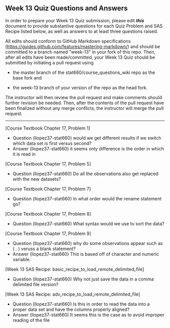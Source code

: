 
## Week 13 Quiz Questions and Answers

In order to prepare your Week 13 Quiz submission, please edit ***this*** document to provide substantive questions for each Quiz Problem and SAS Recipe listed below, as well as answers to at least three questions raised.

All edits should conform to GitHub Markdown specifications (https://guides.github.com/features/mastering-markdown/) and should be committed to a branch named "week-13" in your fork of this repo. Then, after all edits have been made/committed, your Week 13 Quiz should be submitted by initiating a pull request using

- the master branch of the stat660/course_questions_wiki repo as the base fork and

- the week-13 branch of your version of the repo as the head fork.

The instructor will then review the pull request and make comments should further revision be needed. Then, after the contents of the pull request have been finalized without any merge conflicts, the instructor will merge the pull request.



********************************************************************************



[Course Textbook Chapter 17, Problem 1]
- Question (llopez37-stat660) would we get different results if we switch which data set is first versus second?
- Answer (llopez37-stat660) it seems only difference is the order in which it is read in



[Course Textbook Chapter 17, Problem 5]
- Question (llopez37-stat660) Do all the observations also get replaced with the new datasets?



[Course Textbook Chapter 17, Problem 7]
- Question (llopez37-stat660) In what order would the rename statement go? 



[Course Textbook Chapter 17, Problem 8] 
- Question (llopez37-stat660) What syntax would we use to sort the data? 



[Course Textbook Chapter 17, Problem 9]
- Question (llopez37-stat660) why do some observations appear such as ( . ) veruss a blank statement?
- Answer (llopez37-stat660) This is based off of character and numeric variable. 



[Week 13 SAS Recipe: basic_recipe_to_load_remote_delimited_file]
- Question (llopez37-stat660) Why not just save the data in a comma delimited file version?



[Week 13 SAS Recipe: adv_recipe_to_load_remote_delimited_file]
- Question (llopez37-stat660) Is this in order to read the data into a proper data set and have the columns properly aligned? 
- Answer (llopez37-stat660) It seems this is the case as to avoid improper reading of the file


